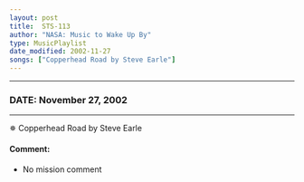 ```yaml
---
layout: post
title:  STS-113
author: "NASA: Music to Wake Up By"
type: MusicPlaylist
date_modified: 2002-11-27
songs: ["Copperhead Road by Steve Earle"]
---
```


----
### DATE: November 27, 2002
----
✵ Copperhead Road by Steve Earle

#### Comment:
* No mission comment



<br/>
<center>
	<a target="_blank"
	   href="https://twitter.com/intent/tweet?hashtags=Space,NASA,Playlist,NASAWakeupCalls,SpaceProgram&text={{ page.author}}, '{{ page.songs.first }}' {{ page.title }}, {{ page.date | date: '%B %d, %Y' }}. {{ site.url }}{{ page.url }}&via=nasawakeupcalls"><i class="fab fa-twitter" alt="Tweet this page" style="font-size: 1.3em;"></i></a>
	&nbsp; 	<i class="fas fa-user-astronaut" style="font-size: 1.5em;"></i> &nbsp;
    <a type="amzn" search="'Copperhead Road by Steve Earle'" category="popular music">
    <i class="fab fa-amazon" style="font-size: 1.3em;"></i></a>
</center>
